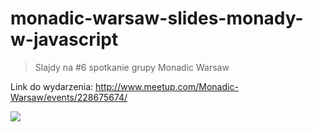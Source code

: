 # monadic-warsaw-slides-monady-w-javascript

> Slajdy na #6 spotkanie grupy Monadic Warsaw

Link do wydarzenia: http://www.meetup.com/Monadic-Warsaw/events/228675674/

![](images/logo.png)
